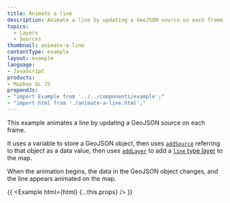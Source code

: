 ```yaml
---
title: Animate a line
description: Animate a line by updating a GeoJSON source on each frame.
topics:
  - Layers
  - Sources
thumbnail: animate-a-line
contentType: example
layout: example
language:
- JavaScript
products:
- Mapbox GL JS
prependJs:
- "import Example from '../../components/example';"
- "import html from './animate-a-line.html';"
---
```


This example animates a line by updating a GeoJSON source on each frame.

It uses a variable to store a GeoJSON object, then uses [`addSource`](/mapbox-gl-js/api/map/#map#addsource) referring to that object as a data value, then uses [`addLayer`](/mapbox-gl-js/api/map/#map#addlayer) to add a [`line` type layer](/mapbox-gl-js/style-spec/layers/#line) to the map.

When the animation begins, the data in the GeoJSON object changes, and the line appears animated on the map.

{{ <Example html={html} {...this.props} /> }}
